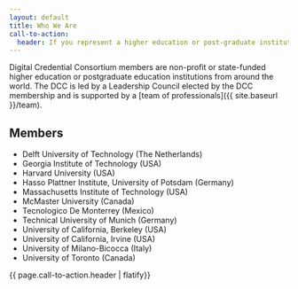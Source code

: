 ```yaml
---
layout: default
title: Who We Are
call-to-action:
  header: If you represent a higher education or post-graduate institution we invite you to <a href="{{ site.baseurl }}/membership">learn more about membership</a>.
---
```


Digital Credential Consortium members are non-profit or state-funded higher education or postgraduate education institutions from around the world. The DCC is led by a Leadership Council elected by the DCC membership and is supported by a [team of professionals]({{ site.baseurl }}/team).

## Members

* Delft University of Technology (The Netherlands)
* Georgia Institute of Technology (USA)
* Harvard University (USA)
* Hasso Plattner Institute, University of Potsdam (Germany)
* Massachusetts Institute of Technology (USA)
* McMaster University (Canada)
* Tecnologico De Monterrey (Mexico)
* Technical University of Munich (Germany)
* University of California, Berkeley (USA)
* University of California, Irvine (USA)
* University of Milano-Bicocca (Italy)
* University of Toronto (Canada)


<div id="contact" class="call-to-action mb-n4">
<div class="container-md">
<div class="content">
  <p>{{ page.call-to-action.header | flatify}}</p>
</div>
</div>
</div>